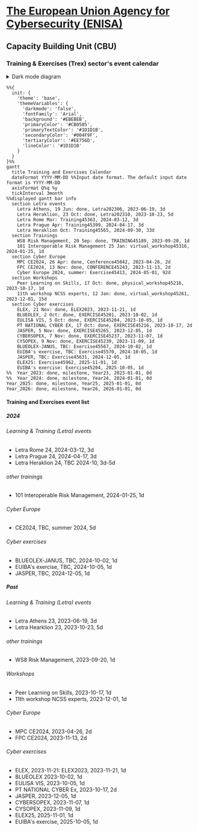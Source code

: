 # [The European Union Agency for Cybersecurity (ENISA)](enisa.europa.eu)
## Capacity Building Unit (CBU)
### Training & Exercises (Trex) sector's event calendar

<details>

<summary>Dark mode diagram</summary>

```mermaid
%%{
  init: {
    'theme': 'base',
    'themeVariables': {
      'darkmode': 'true',
      'fontFamily': 'Arial',
      'primaryColor': '#5BC5F2',
      'primaryTextColor': '#EBEBEB',
      'secondaryColor': '#F9B233',
      'secondaryTextColor': '#EBEBEB',
      'tertiaryColor': '#EE756D',
      'tertiaryTextColor': '#EBEBEB',
      'lineColor': '#1D1D1B'
    }
  }
}%%
gantt
  title Training and Exercises Calendar
  dateFormat YYYY-MM-DD %%Input date format. The default input date format is YYYY-MM-DD
  axisFormat Q%q %y
  tickInterval 3month
%%displayed gantt bar info
  section Letra events
    Letra Athens, 19 Jun: done, Letra202306, 2023-06-19, 3d
    Letra Heraklion, 23 Oct: done, Letra202310, 2023-10-23, 5d
    Letra Rome Mar: Training45363, 2024-03-12, 3d
    Letra Prague Apr: Training45399, 2024-04-17, 3d
    Letra Heraklion Oct: Training45565, 2024-09-30, 33d
  section Trainings
    WS8 Risk Management, 20 Sep: done, TRAINING45189, 2023-09-20, 1d
    101 Interoperable Risk Management 25 Jan: virtual_workshop45316, 2024-01-25, 1d
  section Cyber Europe
    MPC CE2024, 26 Apr: done, Conference45042, 2023-04-26, 2d
    FPC CE2024, 13 Nov: done, CONFERENCE45243, 2023-11-13, 2d
    Cyber Europe 2024, summer: Exercise45413, 2024-05-01, 92d
  section Workshops
    Peer Learning on Skills, 17 Oct: done, physical_workshop45216, 2023-10-17, 1d
    11th workshop NCSS experts, 12 Jan: done, virtual_workshop45261, 2023-12-01, 15d
  section Cyber exercises
    ELEX, 21 Nov: done, ELEX2023, 2023-11-21, 1d
    BLUEOLEX, 2 Oct: done, EXERCISE45201, 2023-10-02, 1d
    EULISA VIS, 5 Oct: done, EXERCISE45204, 2023-10-05, 1d
    PT NATIONAL CYBER EX, 17 Oct: done, EXERCISE45216, 2023-10-17, 2d
    JASPER, 5 Nov: done, EXERCISE45265, 2023-12-05, 1d
    CYBERSOPEX, 7 Nov: done, EXERCISE45237, 2023-11-07, 1d
    CYSOPEX, 9 Nov: done, EXERCISE45239, 2023-11-09, 1d
    BLUEOLEX-JANUS, TBC: Exercise45567, 2024-10-02, 1d
    EUIBA's exercise, TBC: Exercise45570, 2024-10-05, 1d
    JASPER, TBC: Exercise45631, 2024-12-05, 1d
    ELEX25: Exercise45962, 2025-11-01, 1d
    EUIBA's exercise: Exercise45204, 2025-10-05, 1d  
    
%%  Year_2023: done, milestone, Year23, 2023-01-01, 0d
%%  Year_2024: done, milestone, Year24, 2024-01-01, 0d
Year_2025: done, milestone, Year25, 2025-01-01, 0d
Year_2026: done, milestone, Year26, 2026-01-01, 0d

```

</details>

```mermaid
%%{
  init: {
    'theme': 'base',
    'themeVariables': {
      'darkmode': 'false',
      'fontFamily': 'Arial',
      'background':	'#EBEBEB',
      'primaryColor': '#CB0505',
      'primaryTextColor': '#1D1D1B',
      'secondaryColor': '#004F9F',
      'tertiaryColor': '#EE756D',
      'lineColor': '#1D1D1B'
    }
  }
}%%
gantt
  title Training and Exercises Calendar
  dateFormat YYYY-MM-DD %%Input date format. The default input date format is YYYY-MM-DD
  axisFormat Q%q %y
  tickInterval 3month
%%displayed gantt bar info
  section Letra events
    Letra Athens, 19 Jun: done, Letra202306, 2023-06-19, 3d
    Letra Heraklion, 23 Oct: done, Letra202310, 2023-10-23, 5d
    Letra Rome Mar: Training45363, 2024-03-12, 3d
    Letra Prague Apr: Training45399, 2024-04-17, 3d
    Letra Heraklion Oct: Training45565, 2024-09-30, 33d
  section Trainings
    WS8 Risk Management, 20 Sep: done, TRAINING45189, 2023-09-20, 1d
    101 Interoperable Risk Management 25 Jan: virtual_workshop45316, 2024-01-25, 1d
  section Cyber Europe
    MPC CE2024, 26 Apr: done, Conference45042, 2023-04-26, 2d
    FPC CE2024, 13 Nov: done, CONFERENCE45243, 2023-11-13, 2d
    Cyber Europe 2024, summer: Exercise45413, 2024-05-01, 92d
  section Workshops
    Peer Learning on Skills, 17 Oct: done, physical_workshop45216, 2023-10-17, 1d
    11th workshop NCSS experts, 12 Jan: done, virtual_workshop45261, 2023-12-01, 15d
  section Cyber exercises
    ELEX, 21 Nov: done, ELEX2023, 2023-11-21, 1d
    BLUEOLEX, 2 Oct: done, EXERCISE45201, 2023-10-02, 1d
    EULISA VIS, 5 Oct: done, EXERCISE45204, 2023-10-05, 1d
    PT NATIONAL CYBER EX, 17 Oct: done, EXERCISE45216, 2023-10-17, 2d
    JASPER, 5 Nov: done, EXERCISE45265, 2023-12-05, 1d
    CYBERSOPEX, 7 Nov: done, EXERCISE45237, 2023-11-07, 1d
    CYSOPEX, 9 Nov: done, EXERCISE45239, 2023-11-09, 1d
    BLUEOLEX-JANUS, TBC: Exercise45567, 2024-10-02, 1d
    EUIBA's exercise, TBC: Exercise45570, 2024-10-05, 1d
    JASPER, TBC: Exercise45631, 2024-12-05, 1d
    ELEX25: Exercise45962, 2025-11-01, 1d
    EUIBA's exercise: Exercise45204, 2025-10-05, 1d
%%  Year_2023: done, milestone, Year23, 2023-01-01, 0d
%%  Year_2024: done, milestone, Year24, 2024-01-01, 0d
Year_2025: done, milestone, Year25, 2025-01-01, 0d
Year_2026: done, milestone, Year26, 2026-01-01, 0d
```

#### Training and Exercises event list
##### 2024
###### Learning & Training (Letra) events
- Letra Rome 24, 2024-03-12, 3d
- Letra Prague 24, 2024-04-17, 3d
- Letra Heraklion 24, TBC 2024-10, 3d-5d
###### other trainings
- 101 Interoperable Risk Management,	2024-01-25, 1d
###### Cyber Europe
-  CE2024, TBC, summer 2024, 5d
###### Cyber exercises
-  BLUEOLEX-JANUS, TBC, 2024-10-02, 1d
-  EUIBA's exercise, TBC, 2024-10-05, 1d
-  JASPER, TBC, 2024-12-05, 1d
##### Past
###### Learning & Training (Letra) events
- Letra Athens 23, 2023-06-19, 3d
- Letra Hearklion 23, 2023-10-23, 5d
###### other trainings
- WS8 Risk Management, 2023-09-20, 1d
###### Workshops
- Peer Learning on Skills, 2023-10-17, 1d
- 11th workshop NCSS experts, 2023-12-01, 1d
###### Cyber Europe
- MPC CE2024, 2023-04-26, 2d
- FPC CE2024, 2023-11-13, 2d
###### Cyber exercises
- ELEX, 2023-11-21: ELEX2023, 2023-11-21, 1d
- BLUEOLEX 2023-10-02, 1d
- EULISA VIS, 2023-10-05, 1d
- PT NATIONAL CYBER Ex, 2023-10-17, 2d
- JASPER, 2023-12-05, 1d
- CYBERSOPEX, 2023-11-07, 1d
- CYSOPEX, 2023-11-09, 1d
- ELEX25, 2025-11-01, 1d
- EUIBA's exercise, 2025-10-05, 1d
